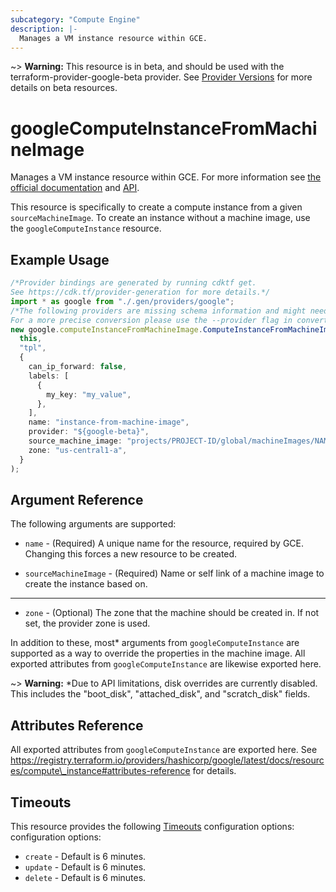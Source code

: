 ```yaml
---
subcategory: "Compute Engine"
description: |-
  Manages a VM instance resource within GCE.
---
```


\~> **Warning:** This resource is in beta, and should be used with the terraform-provider-google-beta provider.
See [Provider Versions](https://terraform.io/docs/providers/google/guides/provider_versions.html) for more details on beta resources.

# googleComputeInstanceFromMachineImage

Manages a VM instance resource within GCE. For more information see
[the official documentation](https://cloud.google.com/compute/docs/instances)
and
[API](https://cloud.google.com/compute/docs/reference/latest/instances).

This resource is specifically to create a compute instance from a given
`sourceMachineImage`. To create an instance without a machine image, use the
`googleComputeInstance` resource.

## Example Usage

```typescript
/*Provider bindings are generated by running cdktf get.
See https://cdk.tf/provider-generation for more details.*/
import * as google from "./.gen/providers/google";
/*The following providers are missing schema information and might need manual adjustments to synthesize correctly: google.
For a more precise conversion please use the --provider flag in convert.*/
new google.computeInstanceFromMachineImage.ComputeInstanceFromMachineImage(
  this,
  "tpl",
  {
    can_ip_forward: false,
    labels: [
      {
        my_key: "my_value",
      },
    ],
    name: "instance-from-machine-image",
    provider: "${google-beta}",
    source_machine_image: "projects/PROJECT-ID/global/machineImages/NAME",
    zone: "us-central1-a",
  }
);

```

## Argument Reference

The following arguments are supported:

*   `name` - (Required) A unique name for the resource, required by GCE.
    Changing this forces a new resource to be created.

*   `sourceMachineImage` - (Required) Name or self link of a machine
    image to create the instance based on.

***

* `zone` - (Optional) The zone that the machine should be created in. If not
  set, the provider zone is used.

In addition to these, most\* arguments from `googleComputeInstance` are supported
as a way to override the properties in the machine image. All exported attributes
from `googleComputeInstance` are likewise exported here.

\~> **Warning:** \*Due to API limitations, disk overrides are currently disabled. This includes the "boot\_disk", "attached\_disk", and "scratch\_disk" fields.

## Attributes Reference

All exported attributes from `googleComputeInstance` are exported here.
See https://registry.terraform.io/providers/hashicorp/google/latest/docs/resources/compute\_instance#attributes-reference
for details.

## Timeouts

This resource provides the following
[Timeouts](https://developer.hashicorp.com/terraform/plugin/sdkv2/resources/retries-and-customizable-timeouts) configuration options: configuration options:

* `create` - Default is 6 minutes.
* `update` - Default is 6 minutes.
* `delete` - Default is 6 minutes.
